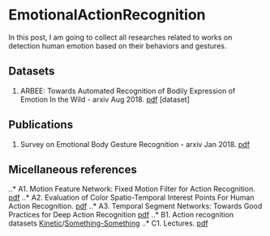 # EmotionalActionRecognition
In this post, I am going to collect all researches related to works on detection human emotion based on their behaviors and gestures.
## Datasets
1. ARBEE:  Towards  Automated  Recognition  of  Bodily Expression of Emotion In the Wild - arxiv Aug 2018. [pdf](https://arxiv.org/pdf/1808.09568.pdf) [dataset]
## Publications
1. Survey on Emotional Body Gesture Recognition - arxiv Jan 2018. [pdf](https://arxiv.org/pdf/1801.07481.pdf)
## Micellaneous references
..* A1. Motion Feature Network: Fixed Motion Filter for Action Recognition. [pdf](https://arxiv.org/pdf/1807.10037.pdf)
..* A2. Evaluation of Color Spatio-Temporal Interest Points For Human Action Recognition. [pdf](https://staff.fnwi.uva.nl/th.gevers/pub/GeversTIP14-1.pdf)
..* A3.  Temporal Segment Networks: Towards Good Practices for Deep Action Recognition [pdf](https://arxiv.org/abs/1608.00859)
..* B1. Action recognition datasets [Kinetic](https://deepmind.com/research/open-source/open-source-datasets/kinetics/)/[Something-Something](https://20bn.com/datasets/something-something)
..* C1. Lectures. [pdf](http://6.869.csail.mit.edu/fa17/lecture/lecture23activity_recognition.pdf)
